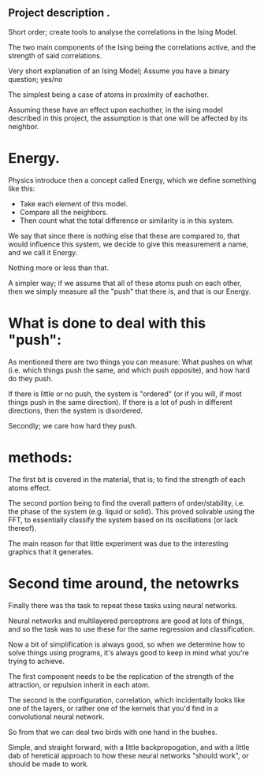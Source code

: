 ## Project description .

Short order; create tools to analyse the correlations in the Ising Model. 

The two main components of the Ising being the correlations active, and the 
strength of said correlations. 

Very short explanation of an Ising Model; 
Assume you have a binary question; yes/no

The simplest being a case of atoms in proximity of eachother. 

Assuming these have an effect upon eachother, in the ising model described in 
this project, the assumption is that one will be affected by its neighbor. 

# Energy. 

Physics introduce then a concept called Energy, which we define something like this: 
- Take each element of this model. 
- Compare all the neighbors. 
- Then count what the total difference or similarity is in this system. 

We say that since there is nothing else that these are compared to, that would 
influence this system, we decide to give this measurement a name, and we call it 
Energy. 

Nothing more or less than that. 


A simpler way; if we assume that all of these atoms push on each other, then 
we simply measure all the "push" that there is, and that is our Energy. 

# What is done to deal with this "push": 
As mentioned there are two things you can measure: 
What pushes on what (i.e. which things push the same, and which push opposite), 
and how hard do they push. 

If there is little or no push, the system is "ordered" (or if you will, if most 
things push in the same direction). 
If there is a lot of push in different directions, then the system is disordered. 

Secondly; we care how hard they push. 

# methods: 
The first bit is covered in the material, that is; to find the strength of 
each atoms effect. 

The second portion being to find the overall pattern of order/stability, i.e. the 
phase of the system (e.g. liquid or solid). This proved solvable using the FFT, to essentially 
classify the system based on its oscillations (or lack thereof). 

The main reason for that little experiment was due to the interesting graphics that it 
generates. 

# Second time around, the netowrks 
Finally there was the task to repeat these tasks using neural networks. 

Neural networks and multilayered perceptrons are good at lots of things, and so 
the task was to use these for the same regression and classification. 

Now a bit of simplification is always good, so when we determine how to solve things 
using programs, it's always good to keep in mind what you're trying to achieve. 

The first component needs to be the replication of the strength of the attraction, or 
repulsion inherit in each atom. 

The second is the configuration, correlation, which incidentally looks like one of 
the layers, or rather one of the kernels that you'd find in a convolutional neural 
network. 

So from that we can deal two birds with one hand in the bushes. 

Simple, and straight forward, with a little backpropogation, and with a little dab of 
heretical approach to how these neural networks "should work", or should be made to work. 

 

